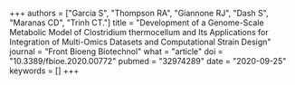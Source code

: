 +++
authors = ["Garcia S", "Thompson RA", "Giannone RJ", "Dash S", "Maranas CD", "Trinh CT."]
title = "Development of a Genome-Scale Metabolic Model of Clostridium thermocellum and Its Applications for Integration of Multi-Omics Datasets and Computational Strain Design"
journal = "Front Bioeng Biotechnol"
what = "article"
doi = "10.3389/fbioe.2020.00772"
pubmed = "32974289"
date = "2020-09-25"
keywords = []
+++

